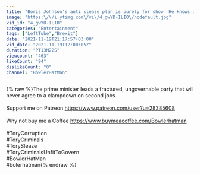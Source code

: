 ```yaml
---
title: "Boris Johnson’s anti sleaze plan is purely for show  He knows it will not pass"
image: "https:\/\/i.ytimg.com\/vi\/4_gwYD-ILI0\/hqdefault.jpg"
vid_id: "4_gwYD-ILI0"
categories: "Entertainment"
tags: ["LeftTube","Brexit"]
date: "2021-11-19T21:17:57+03:00"
vid_date: "2021-11-19T12:00:05Z"
duration: "PT13M22S"
viewcount: "463"
likeCount: "94"
dislikeCount: "0"
channel: "BowlerHatMan"
---
```

{% raw %}The prime minister leads a fractured, ungovernable party that will never agree to a clampdown on second jobs<br /><br />Support me on Patreon <a rel="nofollow" target="blank" href="https://www.patreon.com/user?u=28385608">https://www.patreon.com/user?u=28385608</a><br /><br />Why not buy me a Coffee <a rel="nofollow" target="blank" href="https://www.buymeacoffee.com/Bowlerhatman">https://www.buymeacoffee.com/Bowlerhatman</a><br /><br />#ToryCorruption <br />#ToryCriminals <br />#TorySleaze <br />#ToryCriminalsUnfitToGovern <br />#BowlerHatMan<br />#bolerhatman{% endraw %}
